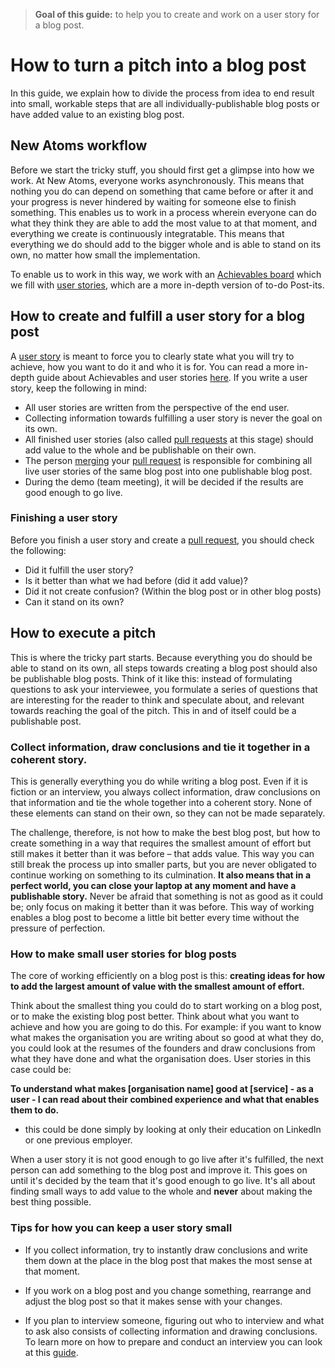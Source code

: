 >**Goal of this guide:** to help you to create and work on a user story for a blog post.

# How to turn a pitch into a blog post

In this guide, we explain how to divide the process from idea to end result into small, workable steps that are all individually-publishable blog posts or have added value to an existing blog post.

## New Atoms workflow

Before we start the tricky stuff, you should first get a glimpse into how we work. At New Atoms, everyone works asynchronously. This means that nothing you do can depend on something that came before or after it and your progress is never hindered by waiting for someone else to finish something. This enables us to work in a process wherein everyone can do what they think they are able to add the most value to at that moment, and everything we create is continuously integratable. This means that everything we do should add to the bigger whole and is able to stand on its own, no matter how small the implementation.

To enable us to work in this way, we work with an [Achievables board](https://github.com/newatoms/guides/tree/ready/board-guide) which we fill with [user stories](../glossary/user-story.md), which are a more in-depth version of to-do Post-its.

## How to create and fulfill a user story for a blog post

A [user story](../glossary/user-story.md) is meant to force you to clearly state what you will try to achieve, how you want to do it and who it is for. You can read a more in-depth guide about Achievables and user stories [here](https://github.com/newatoms/guides/tree/ready/board-guide).
If you write a user story, keep the following in mind:

* All user stories are written from the perspective of the end user.
* Collecting information towards fulfilling a user story is never the goal on its own.
* All finished user stories (also called [pull requests](https://github.com/newatoms/guides/tree/ready/github-guide#the-pull-request) at this stage) should add value to the whole and be publishable on their own.
* The person [merging](https://github.com/newatoms/guides/tree/ready/github-guide#discuss-and-merge) your [pull request](https://github.com/newatoms/guides/tree/ready/github-guide#the-pull-request) is responsible for combining all live user stories of the same blog post into one publishable blog post.
* During the demo (team meeting), it will be decided if the results are good enough to go live.

### Finishing a user story

Before you finish a user story and create a [pull request](https://github.com/newatoms/guides/tree/ready/github-guide#the-pull-request), you should check the following:

* Did it fulfill the user story?
* Is it better than what we had before (did it add value)?
* Did it not create confusion? (Within the blog post or in other blog posts)
* Can it stand on its own?

## How to execute a pitch

This is where the tricky part starts. Because everything you do should be able to stand on its own, all steps towards creating a blog post should also be publishable blog posts. Think of it like this: instead of formulating questions to ask your interviewee, you formulate a series of questions that are interesting for the reader to think and speculate about, and relevant towards reaching the goal of the pitch. This in and of itself could be a publishable post.

### Collect information, draw conclusions and tie it together in a coherent story.

This is generally everything you do while writing a blog post. Even if it is fiction or an interview, you always collect information, draw conclusions on that information and tie the whole together into a coherent story. None of these elements can stand on their own, so they can not be made separately.

The challenge, therefore, is not how to make the best blog post, but how to create something in a way that requires the smallest amount of effort but still makes it better than it was before –  that adds value. This way you can still break the process up into smaller parts, but you are never obligated to continue working on something to its culmination. **It also means that in a perfect world, you can close your laptop at any moment and have a publishable story.** Never be afraid that something is not as good as it could be; only focus on making it better than it was before. This way of working enables a blog post to become a little bit better every time without the pressure of perfection.

### How to make small user stories for blog posts

The core of working efficiently on a blog post is this: **creating ideas for how to add the largest amount of value with the smallest amount of effort.**

Think about the smallest thing you could do to start working on a blog post, or to make the existing blog post better. Think about what you want to achieve and how you are going to do this. For example: if you want to know what makes the organisation you are writing about so good at what they do, you could look at the resumes of the founders and draw conclusions from what they have done and what the organisation does. User stories in this case could be:

**To understand what makes [organisation name] good at [service] - as a user - I can read about their combined experience and what that enables them to do.**

* this could be done simply by looking at only their education on LinkedIn or one previous employer.

When a user story it is not good enough to go live after it's fulfilled, the next person can add something to the blog post and improve it. This goes on until it's decided by the team that it's good enough to go live. It's all about finding small ways to add value to the whole and **never** about making the best thing possible.

### Tips for how you can keep a user story small

* If you collect information, try to instantly draw conclusions and write them down at the place in the blog post that makes the most sense at that moment.

* If you work on a blog post and you change something, rearrange and adjust the blog post so that it makes sense with your changes.

* If you plan to interview someone, figuring out who to interview and what to ask also consists of collecting information and drawing conclusions. To learn more on how to prepare and conduct an interview you can look at this [guide](../interview-guide).

